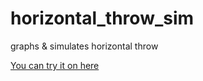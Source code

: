 # horizontal_throw_sim
graphs &amp; simulates horizontal throw

[You can try it on here](https://sarpakin.github.io/horizontal_throw_sim/)
